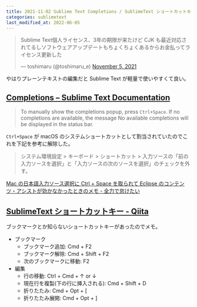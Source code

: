 ```yaml
---
title: 2021-11-02 Sublime Text Completions / SublimeText ショートカットキー
categories: sublimetext
last_modified_at: 2022-06-05
---
```


<blockquote class="twitter-tweet"><p lang="ja" dir="ltr">Sublime Text個人ライセンス、3年の期限が来たけど CJK も最近対応されてるしソフトウェアアップデートもちょくちょくあるからお金払ってライセンス更新した</p>&mdash; toshimaru (@toshimaru_e) <a href="https://twitter.com/toshimaru_e/status/1456432544161812481?ref_src=twsrc%5Etfw">November 5, 2021</a></blockquote> <script async src="https://platform.twitter.com/widgets.js" charset="utf-8"></script>

やはりプレーンテキストの編集だと Sublime Text が軽量で使いやすくて良い。

## [Completions – Sublime Text Documentation](https://www.sublimetext.com/docs/completions.html)

> To manually show the completions popup, press `Ctrl+Space`. If no completions are available, the message No available completions will be displayed in the status bar.

`Ctrl+Space` が macOS のシステムショートカットとして割当されていたのでこれを下記を参考に解除した。

> システム環境設定 > キーボード > ショートカット > 入力ソースの「前の入力ソースを選択」と「入力ソースの次のソースを選択」のチェックを外す。

[Mac の日本語入力ソース選択に Ctrl + Space を取られて Eclipse のコンテンツ・アシストが効かなかったときのメモ - 全力で怠けたい](https://ebc-2in2crc.hatenablog.jp/entry/2017/10/11/221202)

## [SublimeText ショートカットキー - Qiita](https://qiita.com/seafield1979/items/56d4833dae818dcf85ae)

ブックマークとか知らないショートカットキーがあったのでメモ。

- ブックマーク
  + ブックマーク追加: Cmd + F2
  + ブックマーク解除: Cmd + Shift + F2
  + 次のブックマークに移動: F2
- 編集
  - 行の移動: Ctrl + Cmd + ↑ or ↓
  - 現在行を複製(下の行に挿入される): Cmd + Shift + D
  - 折りたたみ: Cmd + Opt + [
  - 折りたたみ展開: Cmd + Opt + ]
